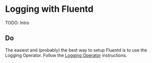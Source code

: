 # Logging with Fluentd

TODO: Intro

## Do

The easiest and (probably) the best way to setup Fluentd is to use the Logging Operator. Follow the [Logging Operator](logging-operator.md) instructions.
